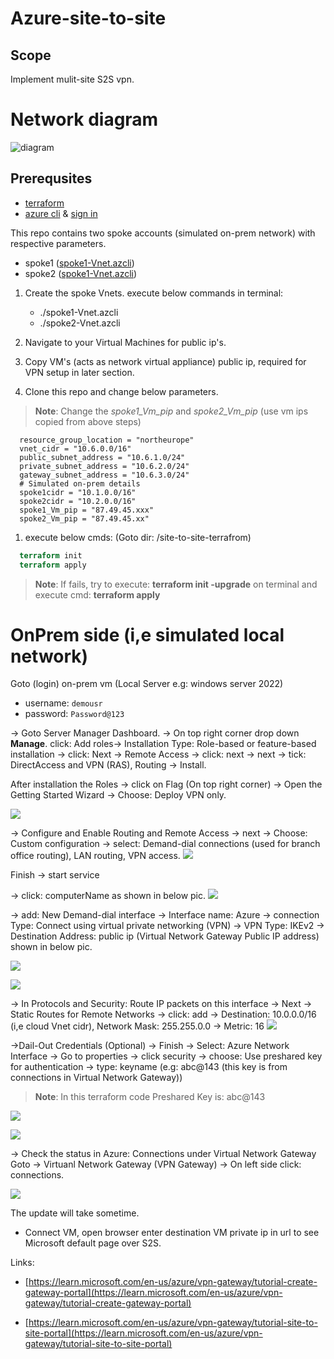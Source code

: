 # Azure-site-to-site
## Scope
Implement mulit-site S2S vpn.
# Network diagram
![diagram](/pics/NetworkDesign.png)
## Prerequsites
- [terraform](https://developer.hashicorp.com/terraform/tutorials/aws-get-started/install-cli)
- [azure cli](https://learn.microsoft.com/en-us/cli/azure/install-azure-cli) & [sign in](https://learn.microsoft.com/en-us/cli/azure/authenticate-azure-cli)

This repo contains two spoke accounts (simulated on-prem network) with respective parameters.
- spoke1 ([spoke1-Vnet.azcli](./On-prem/spoke1-Vnet.azcli))
- spoke2 ([spoke1-Vnet.azcli](./On-prem/spoke1-Vnet.azcli))


1. Create the spoke Vnets. execute below commands in terminal:
   -  ./spoke1-Vnet.azcli
   -  ./spoke2-Vnet.azcli

2. Navigate to your Virtual Machines for public ip's.
3. Copy VM's (acts as network virtual appliance) public ip, required for VPN setup in later section.
4. Clone this repo and change below parameters. 
> **Note**: Change the *spoke1_Vm_pip* and *spoke2_Vm_pip* (use vm ips copied from above steps)
```azcli
  resource_group_location = "northeurope"
  vnet_cidr = "10.6.0.0/16"
  public_subnet_address = "10.6.1.0/24"
  private_subnet_address = "10.6.2.0/24"
  gateway_subnet_address = "10.6.3.0/24"
  # Simulated on-prem details
  spoke1cidr = "10.1.0.0/16" 
  spoke2cidr = "10.2.0.0/16"
  spoke1_Vm_pip = "87.49.45.xxx" 
  spoke2_Vm_pip = "87.49.45.xx"
```
1. execute below cmds: (Goto dir: /site-to-site-terrafrom)
  
```terraform
  terraform init
  terraform apply
```


> **Note**: If fails, try to execute: **terraform init -upgrade** on terminal and execute cmd: **terraform apply**

# OnPrem side (i,e simulated local network)
Goto (login) on-prem vm (Local Server e.g: windows server 2022)
- username: `demousr`
- password: `Password@123`
  
→ Goto Server Manager Dashboard.
→ On top right corner drop down **Manage**. click: Add roles→ Installation Type: Role-based or feature-based installation → click: Next → Remote Access → click: next → next → tick: DirectAccess and VPN (RAS), Routing → Install.

After installation the Roles → click on Flag (On top right corner) → Open the Getting Started Wizard → Choose: Deploy VPN only.

![](/pics/Routing-and-Remote-Access.png)

→ Configure and Enable Routing and Remote Access
→ next → Choose: Custom configuration → select: Demand-dial connections (used for branch office routing), LAN routing, VPN access.
![](/pics/Demand-dial-connections.png)

Finish → start service

→ click: computerName as shown in below pic.
![](/pics/Demand-dail-Interface.png)


→ add: New Demand-dial interface
→ Interface name: Azure → connection Type: Connect using virtual private networking (VPN) → VPN Type: IKEv2 → Destination Address: public ip (Virtual Network Gateway Public IP address) shown in below pic.

![](/pics/AzureInterface.png)

![](/pics/DestinationAddress.png)

→ In Protocols and Security: Route IP packets on this interface → Next → Static Routes for Remote Networks → click: add → Destination: 10.0.0.0/16 (i,e cloud Vnet cidr), Network Mask: 255.255.0.0 → Metric: 16
![](/pics/StaticRouteForRemoteNetworks.png)


→Dail-Out Credentials (Optional) → Finish
→ Select: Azure Network Interface → Go to properties → click security → choose: Use preshared key for authentication → type: keyname (e.g: abc@143 (this key is from connections in Virtual Network Gateway))
> **Note**: In this terraform code Preshared Key is: abc@143

![](/pics/AzureProperties.png)

![](/pics/connect.png)

→ Check the status in Azure: Connections under Virtual Network Gateway
Goto → Virtuanl Network Gateway (VPN Gateway) → On left side click: connections.

![](/pics/VPNGW-connection.png)

The update will take sometime.
- Connect VM, open browser enter destination VM private ip in url to see Microsoft default page over S2S.

Links: 
- [https://learn.microsoft.com/en-us/azure/vpn-gateway/tutorial-create-gateway-portal](https://learn.microsoft.com/en-us/azure/vpn-gateway/tutorial-create-gateway-portal)


- [https://learn.microsoft.com/en-us/azure/vpn-gateway/tutorial-site-to-site-portal](https://learn.microsoft.com/en-us/azure/vpn-gateway/tutorial-site-to-site-portal)